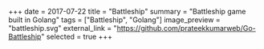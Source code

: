 +++
date = 2017-07-22
title = "Battleship"
summary = "Battleship game built in Golang"
tags = ["Battleship", "Golang"]
image_preview = "battleship.svg"
external_link = "https://github.com/prateekkumarweb/Go-Battleship"
selected = true
+++

